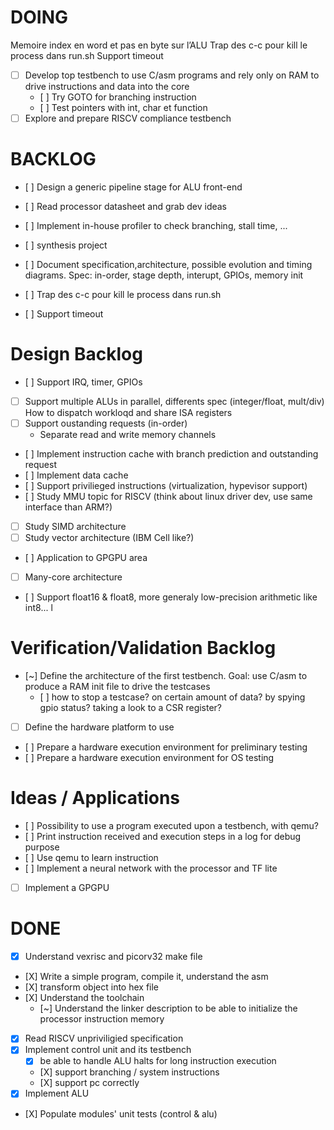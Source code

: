 # DOING

Memoire index en word et pas en byte sur l’ALU
Trap des c-c pour kill le process dans run.sh
Support timeout

- [ ] Develop top testbench to use C/asm programs and rely only on RAM to drive
      instructions and data into the core
    - [ ] Try GOTO for branching instruction
    - [ ] Test pointers with int, char et function
- [ ] Explore and prepare RISCV compliance testbench

# BACKLOG

- [ ] Design a generic pipeline stage for ALU front-end
- [ ] Read processor datasheet and grab dev ideas
- [ ] Implement in-house profiler to check branching, stall time, ...
- [ ] synthesis project

- [ ] Document specification,architecture, possible evolution and timing
      diagrams. Spec: in-order, stage depth, interupt, GPIOs, memory init

- [ ] Trap des c-c pour kill le process dans run.sh
- [ ] Support timeout

# Design Backlog

- [ ] Support IRQ, timer, GPIOs
- [ ] Support multiple ALUs in parallel, differents spec (integer/float, mult/div)
      How to dispatch workloqd and share ISA registers
- [ ] Support oustanding requests (in-order)
    - Separate read and write memory channels
- [ ] Implement instruction cache with branch prediction and outstanding request
- [ ] Implement data cache
- [ ] Support privilieged instructions (virtualization, hypevisor support)
- [ ] Study MMU topic for RISCV (think about linux driver dev, use same interface than ARM?)
- [ ] Study SIMD architecture
- [ ] Study vector architecture (IBM Cell like?)
- [ ] Application to GPGPU area
- [ ] Many-core architecture
- [ ] Support float16 & float8, more generaly low-precision arithmetic like int8...
l


# Verification/Validation Backlog

- [~] Define the architecture of the first testbench. Goal: use C/asm to produce
      a RAM init file to drive the testcases
    - [ ] how to stop a testcase? on certain amount of data? by spying gpio
          status? taking a look to a CSR register?
- [ ] Define the hardware platform to use
- [ ] Prepare a hardware execution environment for preliminary testing
- [ ] Prepare a hardware execution environment for OS testing


# Ideas / Applications

- [ ] Possibility to use a program executed upon a testbench, with qemu?
- [ ] Print instruction received and execution steps in a log for debug purpose
- [ ] Use qemu to learn instruction
- [ ] Implement a neural network with the processor and TF lite
- [ ] Implement a GPGPU


# DONE

- [X] Understand vexrisc and picorv32 make file
- [X] Write a simple program, compile it, understand the asm
- [X] transform object into hex file
- [X] Understand the toolchain
    - [~] Understand the linker description to be able to initialize the processor instruction memory
- [X] Read RISCV unpriviligied specification
- [X] Implement control unit and its testbench
    - [X] be able to handle ALU halts for long instruction execution
    - [X] support branching / system instructions
    - [X] support pc correctly
- [X] Implement ALU
- [X] Populate modules' unit tests (control & alu)
